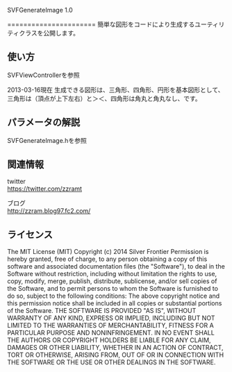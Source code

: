 SVFGenerateImage 1.0

======================
簡単な図形をコードにより生成するユーティリティクラスを公開します。

 
使い方
------
SVFViewControllerを参照

2013-03-16現在
生成できる図形は、三角形、四角形、円形を基本図形として、三角形は（頂点が上下左右）と＞＜、四角形は角丸と角丸なし、です。

 
パラメータの解説
----------------
SVFGenerateImage.hを参照
 
 
関連情報
--------
twitter  
https://twitter.com/zzramt

ブログ  
http://zzram.blog97.fc2.com/

 
ライセンス
----------
The MIT License (MIT)
Copyright (c) 2014 Silver Frontier
Permission is hereby granted, free of charge, to any person obtaining a copy of this software and associated documentation files (the "Software"), to deal in the Software without restriction, including without limitation the rights to use, copy, modify, merge, publish, distribute, sublicense, and/or sell copies of the Software, and to permit persons to whom the Software is furnished to do so, subject to the following conditions:
The above copyright notice and this permission notice shall be included in all copies or substantial portions of the Software.
THE SOFTWARE IS PROVIDED "AS IS", WITHOUT WARRANTY OF ANY KIND, EXPRESS OR IMPLIED, INCLUDING BUT NOT LIMITED TO THE WARRANTIES OF MERCHANTABILITY, FITNESS FOR A PARTICULAR PURPOSE AND NONINFRINGEMENT. IN NO EVENT SHALL THE AUTHORS OR COPYRIGHT HOLDERS BE LIABLE FOR ANY CLAIM, DAMAGES OR OTHER LIABILITY, WHETHER IN AN ACTION OF CONTRACT, TORT OR OTHERWISE, ARISING FROM, OUT OF OR IN CONNECTION WITH THE SOFTWARE OR THE USE OR OTHER DEALINGS IN THE SOFTWARE.
